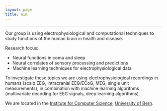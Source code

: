 ```yaml
---
layout: page
title: Aim
---
```



---

Our group is using electrophysiological and computational techniques to study functions of the human brain in health and disease. 

Research focus:

* Neural functions in coma and sleep
* Neural correlates of sensory processing and predictions
* Machine learning techniques for electrophysiological data

To investigate these topics we are using electrophysiological recordings in humans (scalp EEG, intracranial EEG/ECoG, MEG, single unit measurements), in combination with machine learning algorithms (multivariate decoding for EEG signals, deep learning algorithms).

We are located in the [Institute for Computer Science](https://www.inf.unibe.ch/index_eng.html), [University of Bern](https://www.inf.unibe.ch/index_eng.html).
